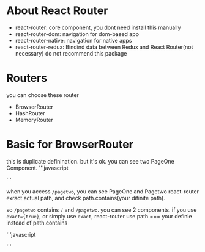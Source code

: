 # About React Router

* react-router: core component, you dont need install this manually
* react-router-dom: navigation for dom-based app
* react-router-native: navigation for native apps
* react-router-redux: Bindind data between Redux and React Router(not necessary) do not recommend this package

# Routers
you can choose these router

* BrowserRouter
* HashRouter
* MemoryRouter

# Basic for BrowserRouter

this is duplicate definination. but it's ok.
you can see two PageOne Component.
'''javascript
      <BrowserRouter>
        <div>
          <Route path="/" exact component={PageOne}/>
          <Route path="/" exact component={PageOne}/>
          <Route path="/pagetwo"  component={PageTwo}/>
        </div>
      </BrowserRouter>
'''

when you access `/pagetwo`, you can see PageOne and Pagetwo
react-router exract actual path, and check path.contains(your difinite path).

so `/pagetwo` contains `/` and `/pagetwo`. you can see 2 components.
if you use `exact={true}`,  or simply use `exact`, react-router use path === your definie instead of path.contains

'''javascript
      <BrowserRouter>
        <div>
          <Route path="/"  component={PageOne}/>
          <Route path="/pagetwo"  component={PageTwo}/>
        </div>
      </BrowserRouter>
'''